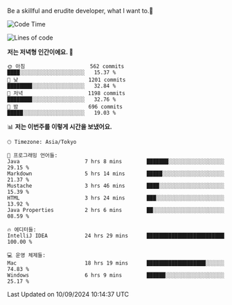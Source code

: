 Be a skillful and erudite developer, what I want to.👶

<!--START_SECTION:waka-->
![Code Time](http://img.shields.io/badge/Code%20Time-1%2C253%20hrs%2043%20mins-blue)

![Lines of code](https://img.shields.io/badge/%EC%A0%80%EB%8A%94%20%EC%97%AC%ED%83%9C%EA%B9%8C%EC%A7%80%20-2.7%20million%20%EC%A4%84%EC%9D%98%20%EC%BD%94%EB%93%9C%EB%A5%BC%20%EC%9E%91%EC%84%B1%ED%96%88%EC%96%B4%EC%9A%94.-blue)

**저는 저녁형 인간이에요. 🦉** 

```text
🌞 아침                     562 commits         ████░░░░░░░░░░░░░░░░░░░░░   15.37 % 
🌆 낮　                     1201 commits        ████████░░░░░░░░░░░░░░░░░   32.84 % 
🌃 저녁                     1198 commits        ████████░░░░░░░░░░░░░░░░░   32.76 % 
🌙 밤　                     696 commits         █████░░░░░░░░░░░░░░░░░░░░   19.03 % 
```


📊 **저는 이번주를 이렇게 시간을 보냈어요.** 

```text
🕑︎ Timezone: Asia/Tokyo

💬 프로그래밍 언어들: 
Java                     7 hrs 8 mins        ███████░░░░░░░░░░░░░░░░░░   29.15 % 
Markdown                 5 hrs 14 mins       █████░░░░░░░░░░░░░░░░░░░░   21.37 % 
Mustache                 3 hrs 46 mins       ████░░░░░░░░░░░░░░░░░░░░░   15.39 % 
HTML                     3 hrs 24 mins       ███░░░░░░░░░░░░░░░░░░░░░░   13.92 % 
Java Properties          2 hrs 6 mins        ██░░░░░░░░░░░░░░░░░░░░░░░   08.59 % 

🔥 에디터들: 
IntelliJ IDEA            24 hrs 29 mins      █████████████████████████   100.00 % 

💻 운영 체제들: 
Mac                      18 hrs 19 mins      ███████████████████░░░░░░   74.83 % 
Windows                  6 hrs 9 mins        ██████░░░░░░░░░░░░░░░░░░░   25.17 % 
```


 Last Updated on 10/09/2024 10:14:37 UTC
<!--END_SECTION:waka-->

